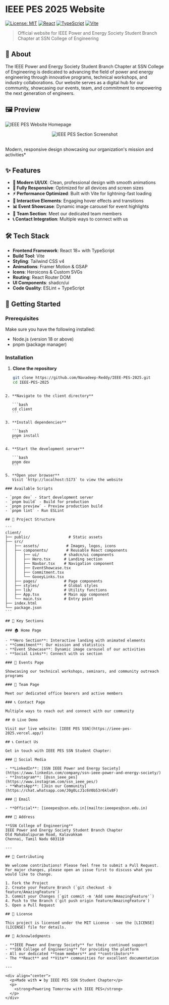 # IEEE PES 2025 Website

[![License: MIT](https://img.shields.io/badge/License-MIT-yellow.svg)](https://opensource.org/licenses/MIT)
[![React](https://img.shields.io/badge/React-18.0+-blue.svg)](https://reactjs.org/)
[![TypeScript](https://img.shields.io/badge/TypeScript-5.0+-blue.svg)](https://www.typescriptlang.org/)
[![Vite](https://img.shields.io/badge/Vite-Latest-646CFF.svg)](https://vitejs.dev/)

> Official website for IEEE Power and Energy Society Student Branch Chapter at SSN College of Engineering

## 🌟 About

The IEEE Power and Energy Society Student Branch Chapter at SSN College of Engineering is dedicated to advancing the field of power and energy engineering through innovative programs, technical workshops, and industry collaborations. Our website serves as a digital hub for our community, showcasing our events, team, and commitment to empowering the next generation of engineers.

## 🖼️ Preview

![IEEE PES Website Homepage](https://github.com/Navadeep-Reddy/ProjectScreenshots/blob/main/IEEE_PES/Screenshot%20From%202025-06-29%2016-04-24.png?raw=true)

<div align="center">
  <img src="https://github.com/Navadeep-Reddy/ProjectScreenshots/blob/main/IEEE_PES/Screenshot%20From%202025-06-29%2016-04-12.png?raw=true" alt="IEEE PES Section Screenshot" />
</div>

<br>Modern, responsive design showcasing our organization's mission and activities\*

## ✨ Features

- **🎨 Modern UI/UX**: Clean, professional design with smooth animations
- **📱 Fully Responsive**: Optimized for all devices and screen sizes
- **⚡ Performance Optimized**: Built with Vite for lightning-fast loading
- **🎯 Interactive Elements**: Engaging hover effects and transitions
- **📊 Event Showcase**: Dynamic image carousel for event highlights
- **👥 Team Section**: Meet our dedicated team members
- **📞 Contact Integration**: Multiple ways to connect with us

## 🛠️ Tech Stack

- **Frontend Framework**: React 18+ with TypeScript
- **Build Tool**: Vite
- **Styling**: Tailwind CSS v4
- **Animations**: Framer Motion & GSAP
- **Icons**: Heroicons & Custom SVGs
- **Routing**: React Router DOM
- **UI Components**: shadcn/ui
- **Code Quality**: ESLint + TypeScript

## 🚀 Getting Started

### Prerequisites

Make sure you have the following installed:

- Node.js (version 18 or above)
- pnpm (package manager)

### Installation

1. **Clone the repository**
   ```bash
   git clone https://github.com/Navadeep-Reddy/IEEE-PES-2025.git
   cd IEEE-PES-2025
   ```
````

2. **Navigate to the client directory**

   ```bash
   cd client
   ```

3. **Install dependencies**

   ```bash
   pnpm install
   ```

4. **Start the development server**

   ```bash
   pnpm dev
   ```

5. **Open your browser**
   Visit `http://localhost:5173` to view the website

### Available Scripts

- `pnpm dev` - Start development server
- `pnpm build` - Build for production
- `pnpm preview` - Preview production build
- `pnpm lint` - Run ESLint

## 📁 Project Structure

```
client/
├── public/                 # Static assets
├── src/
│   ├── assets/            # Images, logos, icons
│   ├── components/        # Reusable React components
│   │   ├── ui/           # shadcn/ui components
│   │   ├── Hero.tsx      # Landing section
│   │   ├── Navbar.tsx    # Navigation component
│   │   ├── EventShowcase.tsx
│   │   ├── Commitment.tsx
│   │   └── GooeyLinks.tsx
│   ├── pages/            # Page components
│   ├── styles/           # Global styles
│   ├── lib/              # Utility functions
│   ├── App.tsx           # Main app component
│   └── main.tsx          # Entry point
├── index.html
└── package.json
```

## 🎯 Key Sections

### 🏠 Home Page

- **Hero Section**: Interactive landing with animated elements
- **Commitment**: Our mission and statistics
- **Event Showcase**: Dynamic image carousel of our activities
- **Social Links**: Connect with us section

### 📅 Events Page

Showcasing our technical workshops, seminars, and community outreach programs

### 👥 Team Page

Meet our dedicated office bearers and active members

### 📞 Contact Page

Multiple ways to reach out and connect with our community

## 🌐 Live Demo

Visit our live website: [IEEE PES SSN](https://ieee-pes-2025.vercel.app/)

## 📞 Contact Us

Get in touch with IEEE PES SSN Student Chapter:

### 🔗 Social Media

- **LinkedIn**: [SSN IEEE Power and Energy Society](https://www.linkedin.com/company/ssn-ieee-power-and-energy-society/)
- **Instagram**: [@ssn_ieee_pes](https://www.instagram.com/ssn_ieee_pes/)
- **WhatsApp**: [Join our Community](https://chat.whatsapp.com/J0g0LcJ1c6V0b53r6klv8F)

### 📧 Email

- **Official**: [ieeepes@ssn.edu.in](mailto:ieeepes@ssn.edu.in)

### 🏢 Address

**SSN College of Engineering**
IEEE Power and Energy Society Student Branch Chapter
Old Mahabalipuram Road, Kalavakkam
Chennai, Tamil Nadu 603110

---

## 🤝 Contributing

We welcome contributions! Please feel free to submit a Pull Request. For major changes, please open an issue first to discuss what you would like to change.

1. Fork the Project
2. Create your Feature Branch (`git checkout -b feature/AmazingFeature`)
3. Commit your Changes (`git commit -m 'Add some AmazingFeature'`)
4. Push to the Branch (`git push origin feature/AmazingFeature`)
5. Open a Pull Request

## 📄 License

This project is licensed under the MIT License - see the [LICENSE](LICENSE) file for details.

## 🙏 Acknowledgments

- **IEEE Power and Energy Society** for their continued support
- **SSN College of Engineering** for providing the platform
- All our dedicated **team members** and **contributors**
- The **React** and **Vite** communities for excellent documentation

---

<div align="center">
  <p>Made with ❤️ by IEEE PES SSN Student Chapter</p>
  <p>
    <strong>Powering Tomorrow with IEEE PES</strong>
  </p>
</div>

